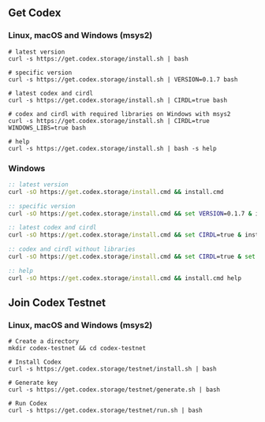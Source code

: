 ## Get Codex

### Linux, macOS and Windows (msys2)

```shell
# latest version
curl -s https://get.codex.storage/install.sh | bash
```

```shell
# specific version
curl -s https://get.codex.storage/install.sh | VERSION=0.1.7 bash
```

```shell
# latest codex and cirdl
curl -s https://get.codex.storage/install.sh | CIRDL=true bash
```

```shell
# codex and cirdl with required libraries on Windows with msys2
curl -s https://get.codex.storage/install.sh | CIRDL=true WINDOWS_LIBS=true bash
```

```shell
# help
curl -s https://get.codex.storage/install.sh | bash -s help
```

### Windows

```cmd
:: latest version
curl -sO https://get.codex.storage/install.cmd && install.cmd
```

```cmd
:: specific version
curl -sO https://get.codex.storage/install.cmd && set VERSION=0.1.7 & install.cmd
```

```cmd
:: latest codex and cirdl
curl -sO https://get.codex.storage/install.cmd && set CIRDL=true & install.cmd
```

```cmd
:: codex and cirdl without libraries
curl -sO https://get.codex.storage/install.cmd && set CIRDL=true & set WINDOWS_LIBS=true & install.cmd
```

```cmd
:: help
curl -sO https://get.codex.storage/install.cmd && install.cmd help
```


## Join Codex Testnet

### Linux, macOS and Windows (msys2)

```shell
# Create a directory
mkdir codex-testnet && cd codex-testnet
```

```shell
# Install Codex
curl -s https://get.codex.storage/testnet/install.sh | bash
```

```shell
# Generate key
curl -s https://get.codex.storage/testnet/generate.sh | bash
```

```shell
# Run Codex
curl -s https://get.codex.storage/testnet/run.sh | bash
```
